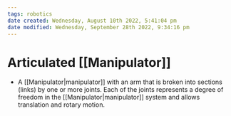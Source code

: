 ```yaml
---
tags: robotics
date created: Wednesday, August 10th 2022, 5:41:04 pm
date modified: Wednesday, September 28th 2022, 9:34:16 pm
---
```


# Articulated [[Manipulator]]
- A [[Manipulator|manipulator]] with an arm that is broken into sections (links) by one or more joints. Each of the joints represents a degree of freedom in the [[Manipulator|manipulator]] system and allows translation and rotary motion.

